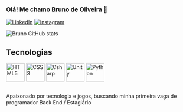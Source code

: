 ### Olá! Me chamo Bruno de Oliveira 👋

[![LinkedIn](https://img.shields.io/badge/LinkedIn-0077B5?style=for-the-badge&logo=linkedin&logoColor=white)](https://www.linkedin.com/in/bruno-oliveira-394239221)
[![Instagram](https://img.shields.io/badge/Instagram-E4405F?style=for-the-badge&logo=instagram&logoColor=white)](https://www.instagram.com/bruno_oli1/)

![Bruno GitHub stats](https://github-readme-stats.vercel.app/api?username=Brunoliy&show_icons=true&theme=onedark)

## Tecnologias 

<div style="display: inline_block"> 
  <img  align="center" alt="HTML5" src="https://cdn.jsdelivr.net/gh/devicons/devicon/icons/html5/html5-original.svg" width="50" height="50">
  <img align="center" alt="CSS3" src="https://cdn.jsdelivr.net/gh/devicons/devicon/icons/css3/css3-original.svg" width="50" height="50"/>
  <img align= "center" alt = "Csharp" src="https://cdn.jsdelivr.net/gh/devicons/devicon/icons/csharp/csharp-original.svg" width="50" height="50"/>
  <img align= "center" alt = "Unity" src="https://cdn.jsdelivr.net/gh/devicons/devicon/icons/unity/unity-original.svg" width="50" height="50"/>
  <img align= "center" alt = "Python" src="https://cdn.jsdelivr.net/gh/devicons/devicon/icons/python/python-original.svg" width="50" height="50"/>
  
  </div><br>
  
Apaixonado por tecnologia e jogos, buscando minha primeira vaga de programador Back End / Estagiário 

